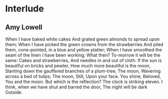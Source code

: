 # Interlude
## Amy Lowell
When I have baked white cakes
And grated green almonds to spread upon them;
When I have picked the green crowns from the strawberries
And piled them, cone-pointed, in a blue and yellow platter;
When I have smoothed the seam of the linen I have been working;
What then?
To-morrow it will be the same:
Cakes and strawberries,
And needles in and out of cloth.
If the sun is beautiful on bricks and pewter,
How much more beautiful is the moon,
Slanting down the gauffered branches of a plum-tree;
The moon,
Wavering across a bed of tulips;
The moon,
Still,
Upon your face.
You shine, Beloved,
You and the moon.
But which is the reflection?
The clock is striking eleven.
I think, when we have shut and barred the door,
The night will be dark
Outside.